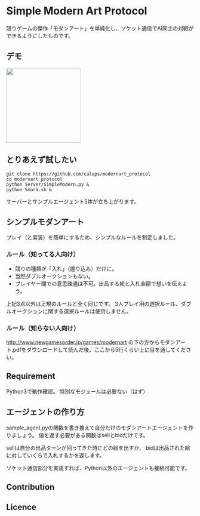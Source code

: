 Simple Modern Art Protocol
====

競りゲームの傑作「モダンアート」を単純化し、ソケット通信でAI同士の対戦ができるようにしたものです。

## デモ
<img src="/image/modern.gif?raw=true" width="200px">

## とりあえず試したい

    git clone https://github.com/calups/modernart_protocol
    cd modernart_protocol
    python Server/SimpleModern.py &
    python 5mura.sh &
    
サーバーとサンプルエージェント5体が立ち上がります。

## シンプルモダンアート

プレイ（と実装）を簡単にするため、シンプルなルールを制定しました。

### ルール（知ってる人向け）

- 競りの種類が「入札」（握り込み）だけに。
- 当然ダブルオークションもない。
- プレイヤー間での意思疎通は不可。出品する絵と入札金額で想いを伝えよう。

上記3点以外は正規のルールと全く同じです。
3人プレイ用の選択ルール、ダブルオークションに関する選択ルールは使用しません。

### ルール（知らない人向け）

http://www.newgamesorder.jp/games/modernart
の下の方からモダンアート.pdfをダウンロードして読んだ後、ここから5行くらい上に目を通してください。

## Requirement

Python3で動作確認。
特別なモジュールは必要ない（はず）

## エージェントの作り方

sample_agent.pyの関数を書き換えて自分だけのモダンアートエージェントを作りましょう。
値を返す必要がある関数はsellとbidだけです。

sellは自分の出品ターンが回ってきた時にどの絵を出すか、
bidは出品された絵に対していくらで入札するかを返します。

ソケット通信部分を実装すれば、Python以外のエージェントも接続可能です。

## Contribution

## Licence

